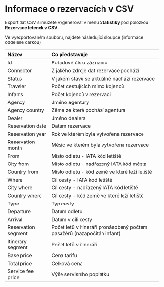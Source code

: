 # Informace o rezervacích v CSV

Export dat CSV si můžete vygenerovat v menu **Statistiky** pod položkou **Rezervace letenek v CSV**.

Ve vyexportovaném souboru, najdete následující sloupce \(informace oddělené čárkou\):

| Název | Co představuje |
| :--- | :--- |
| Id | Pořadové číslo záznamu |
| Connector | Z jakého zdroje dat rezervace pochází |
| Status | V jakém stavu se aktuálně nachází rezervace |
| Traveler | Počet cestujících mimo kojenců |
| Infants | Počet kojenců v rezervaci |
| Agency | Jméno agentury |
| Agency country | Zěme ze které pochází agentura |
| Dealer | Jméno dealera |
| Reservation date | Datum rezervace |
| Reservation year | Rok ve kterém byla vytvořena rezervace |
| Reservation month | Měsíc ve kterém byla vytvořena rezervace |
| From | Místo odletu - IATA kód letiště |
| City from | Místo odletu - nadřazený IATA kód města |
| Country from | Místo odletu - kód země ve které leží letiště |
| Where | Cíl cesty - IATA kód letiště |
| City where | Cíl cesty - nadřazený IATA kód letiště |
| Country where | Cíl cesty - kód země ve které leží letiště |
| Type | Typ cesty |
| Departure | Datum odletu |
| Arrival | Datum v cíli cesty |
| Reservation segment | Počet letů v itineráři pronásobený počtem pasažérů \(nazapočítán infant\) |
| Itinerary segment | Počet letů v itineráři |
| Base price | Cena tarifu |
| Total price | Celková cena |
| Service fee price | Výše servisního poplatku |




